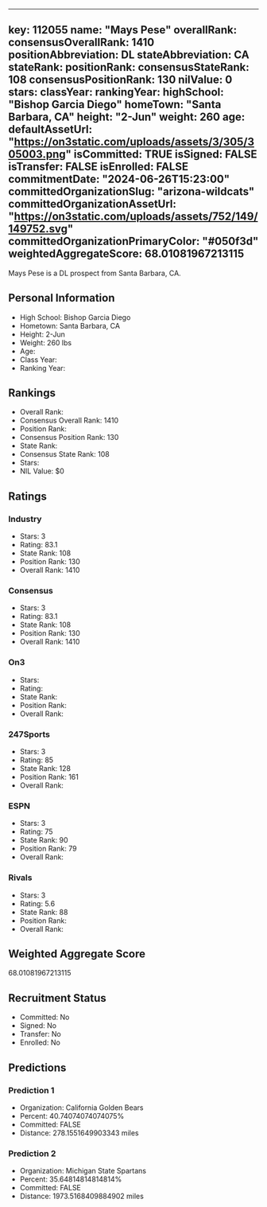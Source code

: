 ---
  key: 112055
  name: "Mays Pese"
  overallRank: 
  consensusOverallRank: 1410
  positionAbbreviation: DL
  stateAbbreviation: CA
  stateRank: 
  positionRank: 
  consensusStateRank: 108
  consensusPositionRank: 130
  nilValue: 0
  stars: 
  classYear: 
  rankingYear: 
  highSchool: "Bishop Garcia Diego"
  homeTown: "Santa Barbara, CA"
  height: "2-Jun"
  weight: 260
  age: 
  defaultAssetUrl: "https://on3static.com/uploads/assets/3/305/305003.png"
  isCommitted: TRUE
  isSigned: FALSE
  isTransfer: FALSE
  isEnrolled: FALSE
  commitmentDate: "2024-06-26T15:23:00"
  committedOrganizationSlug: "arizona-wildcats"
  committedOrganizationAssetUrl: "https://on3static.com/uploads/assets/752/149/149752.svg"
  committedOrganizationPrimaryColor: "#050f3d"
  weightedAggregateScore: 68.01081967213115
  ---
  
  Mays Pese is a DL prospect from Santa Barbara, CA.
  
  ## Personal Information
  - High School: Bishop Garcia Diego
  - Hometown: Santa Barbara, CA
  - Height: 2-Jun
  - Weight: 260 lbs
  - Age: 
  - Class Year: 
  - Ranking Year: 
  
  ## Rankings
  - Overall Rank: 
  - Consensus Overall Rank: 1410
  - Position Rank: 
  - Consensus Position Rank: 130
  - State Rank: 
  - Consensus State Rank: 108
  - Stars: 
  - NIL Value: $0
  
  ## Ratings
  
  ### Industry
  - Stars: 3
  - Rating: 83.1
  - State Rank: 108
  - Position Rank: 130
  - Overall Rank: 1410
  
  ### Consensus
  - Stars: 3
  - Rating: 83.1
  - State Rank: 108
  - Position Rank: 130
  - Overall Rank: 1410
  
  ### On3
  - Stars: 
  - Rating: 
  - State Rank: 
  - Position Rank: 
  - Overall Rank: 
  
  ### 247Sports
  - Stars: 3
  - Rating: 85
  - State Rank: 128
  - Position Rank: 161
  - Overall Rank: 
  
  ### ESPN
  - Stars: 3
  - Rating: 75
  - State Rank: 90
  - Position Rank: 79
  - Overall Rank: 
  
  ### Rivals
  - Stars: 3
  - Rating: 5.6
  - State Rank: 88
  - Position Rank: 
  - Overall Rank: 
  
  ## Weighted Aggregate Score
  68.01081967213115
  
  ## Recruitment Status
  - Committed: No
  - Signed: No
  - Transfer: No
  - Enrolled: No
  
  
  
  ## Predictions
  
  ### Prediction 1
  - Organization: California Golden Bears
  - Percent: 40.74074074074075%
  - Committed: FALSE
  - Distance: 278.1551649903343 miles
  
  ### Prediction 2
  - Organization: Michigan State Spartans
  - Percent: 35.64814814814814%
  - Committed: FALSE
  - Distance: 1973.5168409884902 miles
  
